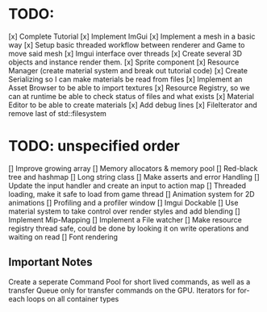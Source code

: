# TODO:
[x] Complete Tutorial
[x] Implement ImGui
[x] Implement a mesh in a basic way
[x] Setup basic threaded workflow between renderer and Game to move said mesh
[x] Imgui interface over threads
[x] Create several 3D objects and instance render them.
[x] Sprite component
[x] Resource Manager (create material system and break out tutorial code)
[x] Create Serializing so I can make materials be read from files
[x] Implement an Asset Browser to be able to import textures 
[x] Resource Registry, so we can at runtime be able to check status of files and what exists
[x] Material Editor to be able to create materials
[x] Add debug lines
[x] FileIterator and remove last of std::filesystem


# TODO: unspecified order

[] Improve growing array
[] Memory allocators & memory pool
[] Red-black tree and hashmap
[] Long string class
[] Make asserts and error Handling
[] Update the input handler and create an input to action map
[] Threaded loading, make it safe to load from game thread
[] Animation system for 2D animations
[] Profiling and a profiler window
[] Imgui Dockable
[] Use material system to take control over render styles and add blending
[] Implement Mip-Mapping
[] Implement a File watcher
[] Make resource registry thread safe, could be done by looking it on write operations and waiting on read
[] Font rendering

## Important Notes
Create a seperate Command Pool for short lived commands, as well as a transfer Queue only for transfer commands on the GPU.
Iterators for for-each loops on all container types


